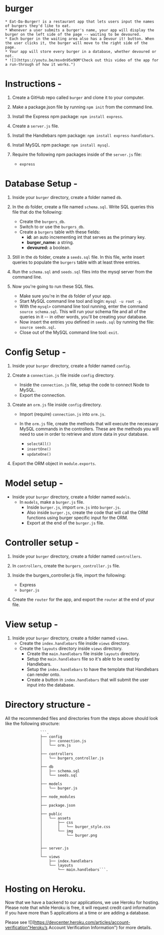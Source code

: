# burger
    * Eat-Da-Burger! is a restaurant app that lets users input the names of burgers they'd like to eat.
    * Whenever a user submits a burger's name, your app will display the burger on the left side of the page -- waiting to be devoured.
    * Each burger in the waiting area also has a Devour it! button. When the user clicks it, the burger will move to the right side of the page.
    * Your app will store every burger in a database, whether devoured or not.
    * ![](https://youtu.be/msvdn95x9OM"Check out this video of the app for a run-through of how it works.")


# Instructions - 
1. Create a GitHub repo called ```burger``` and clone it to your computer.

2. Make a package.json file by running ```npm init``` from the command line.

3. Install the Express npm package: ```npm install express```.

4. Create a ```server.js``` file.

5. Install the Handlebars npm package: ```npm install express-handlebars```.

6. Install MySQL npm package: ```npm install mysql```.

7. Require the following npm packages inside of the ```server.js``` file:
    * ```express```


# Database Setup -
1. Inside your ```burger``` directory, create a folder named ```db```.

2. In the ```db``` folder, create a file named ```schema.sql```. Write SQL queries this file that do the following:
    * Create the ```burgers_db```.
    * Switch to or use the ```burgers_db```.
    * Create a ```burgers``` table with these fields:
        * __id:__ an auto incrementing int that serves as the primary key.
        * __burger_name:__ a string.
        * __devoured:__ a boolean.

3. Still in the ```db``` folder, create a ```seeds.sql``` file. In this file, write insert queries to populate the ```burgers``` table with at least three entries.

4. Run the ```schema.sql``` and ```seeds.sql``` files into the mysql server from the command line.

5. Now you're going to run these SQL files.
    * Make sure you're in the ```db``` folder of your app.
    * Start MySQL command line tool and login: ```mysql -u root -p```.
    * With the ```mysql>``` command line tool running, enter the command ```source schema.sql```. This will run your schema file and all of the queries in it -- in other words, you'll be creating your database.
    * Now insert the entries you defined in ```seeds.sql``` by running the file: ```source seeds.sql```.
    * Close out of the MySQL command line tool: ```exit```.

# Config Setup - 
1. Inside your ```burger``` directory, create a folder named ```config```.

2. Create a ```connection.js``` file inside ```config``` directory.
    * Inside the ```connection.js``` file, setup the code to connect Node to MySQL.
    * Export the connection.

3. Create an ```orm.js``` file inside ```config``` directory.
    * Import (require) ```connection.js``` into ```orm.js```.
    * In the ```orm.js``` file, create the methods that will execute the necessary MySQL commands in the controllers. These are the methods you will need to use in order to retrieve and store data in your database.

        * ```selectAll()```
        * ```insertOne()```
        * ```updateOne()```

4. Export the ORM object in ```module.exports```.

# Model setup - 
 * Inside your ```burger``` directory, create a folder named ```models```.
    * In ```models```, make a ```burger.js``` file.
        * Inside ```burger.js```, import ```orm.js``` into ```burger.js```.
        * Also inside ```burger.js```, create the code that will call the ORM functions using burger specific input for the ORM.
        * Export at the end of the ```burger.js``` file.

# Controller setup -
1. Inside your ```burger``` directory, create a folder named ```controllers```.
2. In ```controllers```, create the ```burgers_controller.js``` file.
3. Inside the burgers_controller.js file, import the following:

    * Express
    * ```burger.js```

4. Create the ```router``` for the app, and export the ```router``` at the end of your file.

# View setup - 
1. Inside your ```burger``` directory, create a folder named ```views```.
    * Create the ```index.handlebars``` file inside ```views``` directory.
    * Create the ```layouts``` directory inside ```views``` directory.
        * Create the ```main.handlebars``` file inside ```layouts``` directory.
        * Setup the ```main.handlebars``` file so it's able to be used by Handlebars.
        * Setup the ```index.handlebars``` to have the template that Handlebars can render onto.
        * Create a button in ```index.handlebars``` that will submit the user input into the database.

# Directory structure -
All the recommended files and directories from the steps above should look like the following structure:

                    ```.
                    ├── config
                    │   ├── connection.js
                    │   └── orm.js
                    │ 
                    ├── controllers
                    │   └── burgers_controller.js
                    │
                    ├── db
                    │   ├── schema.sql
                    │   └── seeds.sql
                    │
                    ├── models
                    │   └── burger.js
                    │ 
                    ├── node_modules
                    │ 
                    ├── package.json
                    │
                    ├── public
                    │   └── assets
                    │       ├── css
                    │       │   └── burger_style.css
                    │       └── img
                    │           └── burger.png
                    │   
                    │
                    ├── server.js
                    │
                    └── views
                        ├── index.handlebars
                        └── layouts
                            └── main.handlebars```.


# __Hosting on Heroku.__ 
Now that we have a backend to our applications, we use Heroku for hosting. Please note that while Heroku is free, it will request credit card information if you have more than 5 applications at a time or are adding a database.

Please see ![](https://devcenter.heroku.com/articles/account-verification"Heroku’s Account Verification Information") for more details.


